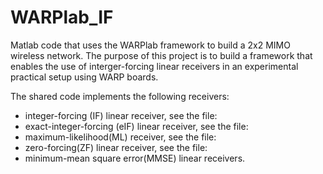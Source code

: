 # WARPlab_IF

Matlab code that uses the WARPlab framework to build a 2x2 MIMO wireless network.
The purpose of this project is to build a framework that enables the use of interger-forcing linear receivers in an experimental practical setup using WARP boards. 

The shared code implements the following receivers: 
- integer-forcing (IF) linear receiver, see the file: 
- exact-integer-forcing (eIF) linear receiver, see the file: 
- maximum-likelihood(ML) receiver, see the file: 
- zero-forcing(ZF) linear receiver, see the file: 
- minimum-mean square error(MMSE) linear receivers. 
